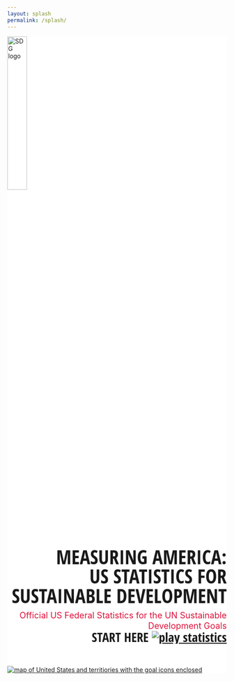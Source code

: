 ```yaml
---
layout: splash
permalink: /splash/
---
```


<style> 
.usa-grid {max-width: none;}
</style>

<link href="https://fonts.googleapis.com/css?family=Open+Sans+Condensed:700" rel="stylesheet">

<div class="usa-grid" style="background-color: #fff;">
<section class="usa-width-one-half">
<a href="https://unstats.un.org/">
<img class="" src="{{ site.baseurl }}/assets/img/en-sdg-goals-logo.png" alt="SDG logo" width="30%;"/>
</a>
<p style="font-family: 'Open Sans Condensed', sans-serif; text-align: right; font-size: 3.2em; line-height: 1; margin: 0 0 10px;">
MEASURING AMERICA:<br/>
US STATISTICS FOR<br/>
SUSTAINABLE DEVELOPMENT
</p>
<span style="color: crimson; float: right; font-size: 1.4em; text-align: right;">Official US Federal Statistics for the UN Sustainable Development Goals
</span>
<p style="font-family: 'Open Sans Condensed', sans-serif; text-align: right; font-size: 2.1em; line-height: 1; clear: both;">START HERE <a href="{{ site.baseurl }}"><img class="" src="{{ site.baseurl }}/assets/img/play_button.png" alt="play statistics" /></a>
</p>
</section>

<section class="usa-width-one-half" style="margin-top: 10%;">
<a href="{{ site.baseurl }}">
<img class="" src="{{ site.baseurl }}/assets/img/splash_page_map.png" alt="map of United States and territiories with the goal icons enclosed" />
</a>
</section>
</div>
